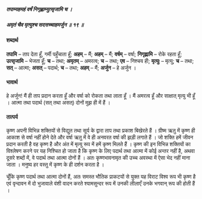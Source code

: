 ##### तपाम्यहमहं वर्षं निगृह्णाम्युत्सृजामि च ।
##### अमृतं चैव मृत्युश्च सदसच्चाहमर्जुन ॥ १९ ॥

#### शब्दार्थ

**तपामि** – ताप देता हूँ, गर्मी पहुँचाता हूँ; **अहम्** – मैं; **अहम्** – मैं; **वर्षम्** – वर्षा; **निगृह्णामि** – रोके रहता हूँ; **उत्सृजामि** – भेजता हूँ; **च** – तथा; **अमृतम्** – अमरत्व; **च** – तथा; **एव** – निश्चय ही; **मृत्युः** – मृत्यु; **च** – तथा; **सत्** – आत्मा; **असत्** – पदार्थ; **च** – तथा; **अहम्** – मैं; **अर्जुन** – हे अर्जुन ।

#### भावार्थ

हे अर्जुन! मैं ही ताप प्रदान करता हूँ और वर्षा को रोकता तथा लाता हूँ । मैं अमरत्व हूँ और साक्षात् मृत्यु भी हूँ । आत्मा तथा पदार्थ (सत् तथा असत्) दोनों मुझ ही में हैं ।

#### तात्पर्य

कृष्ण अपनी विभिन्न शक्तियों से विद्युत तथा सूर्य के द्वारा ताप तथा प्रकाश बिखेरते हैं । ग्रीष्म ऋतु में कृष्ण ही आकाश से वर्षा नहीं होने देते और वर्षा ऋतु में वे ही अनवरत वर्षा की झड़ी लगाते हैं । जो शक्ति हमें जीवन प्रदान करती है वह कृष्ण है और अंत में मृत्यु रूप में हमें कृष्ण मिलते हैं । कृष्ण की इन विभिन्न शक्तियों का विश्लेषण करने पर यह निश्चित हो जाता है कि कृष्ण के लिए पदार्थ तथा आत्मा में कोई अन्तर नहीं है, अथवा दूसरे शब्दों में, वे पदार्थ तथा आत्मा दोनों हैं । अतः कृष्णभावनामृत की उच्च अवस्था में ऐसा भेद नहीं माना जाता । मनुष्य हर वस्तु में कृष्ण के ही दर्शन करता है ।

चूँकि कृष्ण पदार्थ तथा आत्मा दोनों हैं, अतः समस्त भौतिक प्राकटयों से युक्त यह विराट विश्व रूप भी कृष्ण है एवं वृन्दावन में दो भुजावाले वंशी वादन करते श्यामसुन्दर रूप में उनकी लीलाएँ उनके भगवान् रूप की होती हैं ।